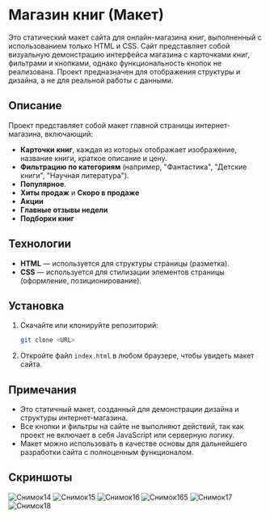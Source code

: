 # Магазин книг (Макет)

Это статический макет сайта для онлайн-магазина книг, выполненный с использованием только HTML и CSS. Сайт представляет собой визуальную демонстрацию интерфейса магазина с карточками книг, фильтрами и кнопками, однако функциональность кнопок не реализована. Проект предназначен для отображения структуры и дизайна, а не для реальной работы с данными.

## Описание

Проект представляет собой макет главной страницы интернет-магазина, включающий:
- **Карточки книг**, каждая из которых отображает изображение, название книги, краткое описание и цену.
- **Фильтрацию по категориям** (например, "Фантастика", "Детские книги", "Научная литература").
- **Популярное**.
- **Хиты продаж** и **Скоро в продаже**
- **Акции**
- **Главные отзывы недели**
- **Подборки книг**

## Технологии

- **HTML** — используется для структуры страницы (разметка).
- **CSS** — используется для стилизации элементов страницы (оформление, позиционирование).


## Установка

1. Скачайте или клонируйте репозиторий:
   ```bash
   git clone <URL>
   ```
2. Откройте файл `index.html` в любом браузере, чтобы увидеть макет сайта.

## Примечания

- Это статичный макет, созданный для демонстрации дизайна и структуры интернет-магазина.
- Все кнопки и фильтры на сайте не выполняют действий, так как проект не включает в себя JavaScript или серверную логику.
- Макет можно использовать в качестве основы для дальнейшего разработки сайта с полноценным функционалом.

## Скриншоты
![Снимок14](https://github.com/user-attachments/assets/4c9b0ae7-c72e-4bc7-85dc-95dda9ccba56)
![Снимок15](https://github.com/user-attachments/assets/d5a85545-7c4d-49ad-98db-12338b1d40dd)
![Снимок16](https://github.com/user-attachments/assets/6c567a0a-053f-4b91-b333-40f6f631adba)
![Снимок165](https://github.com/user-attachments/assets/39d524a0-0ea9-4646-a8b6-c7806184cade)
![Снимок17](https://github.com/user-attachments/assets/4e59b328-617c-4078-8062-4304f4b1d9da)
![Снимок18](https://github.com/user-attachments/assets/ef87eed7-aa27-44bb-b896-0b2c2731b306)


